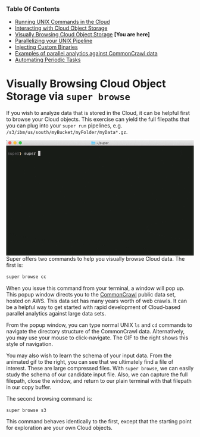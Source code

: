### Table Of Contents

- [Running UNIX Commands in the Cloud](./README.md#readme)
- [Interacting with Cloud Object Storage](./super-cos.md#readme)
- [Visually Browsing Cloud Object Storage](./super-browse.md#readme) **[You are here]**
- [Parallelizing your UNIX Pipeline](./super-parallelism.md#readme)
- [Injecting Custom Binaries](./super-cloudbin.md#readme)
- [Examples of parallel analytics against CommonCrawl data](../../blogs/2-Super-CommonCrawl#readme)
- [Automating Periodic Tasks](./super-every.md#readme)

# Visually Browsing Cloud Object Storage via `super browse`

If you wish to analyze data that is stored in the Cloud, it can be
helpful first to browse your Cloud objects. This exercise can yield
the full filepaths that you can plug into your `super run` pipelines,
e.g. `/s3/ibm/us/south/myBucket/myFolder/myData*.gz`.

<img src="commoncrawling.gif" width="600" align="right">

Super offers two commands to help you visually browse Cloud data.  The
first is:

```sh
super browse cc
```

When you issue this command from your terminal, a window will pop
up. This popup window directs you to the
[CommonCrawl](https://commoncrawl.org/) public data set, hosted on
AWS. This data set has many years worth of web crawls. It can be a
helpful way to get started with rapid development of Cloud-based
parallel analytics against large data sets.

From the popup window, you can type normal UNIX `ls` and `cd` commands
to navigate the directory structure of the CommonCrawl
data. Alternatively, you may use your mouse to click-navigate. The GIF
to the right shows this style of navigation.

You may also wish to learn the schema of your input data. From the
animated gif to the right, you can see that we ultimately find a file
of interest. These are large compressed files. With `super browse`, we
can easily study the schema of our candidate input file. Also, we can
capture the full filepath, close the window, and return to our plain
terminal with that filepath in our copy buffer.

The second browsing command is:

```sh
super browse s3
```

This command behaves identically to the first, except that the
starting point for exploration are your own Cloud objects.

